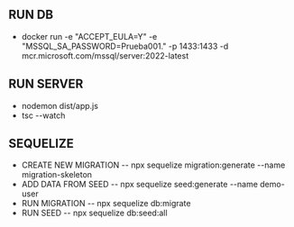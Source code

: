 ## RUN DB
- docker run -e "ACCEPT_EULA=Y" -e "MSSQL_SA_PASSWORD=Prueba001." -p 1433:1433 -d mcr.microsoft.com/mssql/server:2022-latest

## RUN SERVER
- nodemon dist/app.js
- tsc --watch

## SEQUELIZE
- CREATE NEW MIGRATION
-- npx sequelize migration:generate --name migration-skeleton
- ADD DATA FROM SEED
-- npx sequelize seed:generate --name demo-user
- RUN MIGRATION
-- npx sequelize db:migrate
- RUN SEED
-- npx sequelize db:seed:all